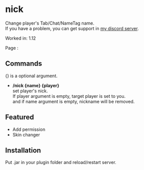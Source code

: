 # nick
Change player's Tab/Chat/NameTag name.  
If you have a problem, you can get support in [my discord server](https://discord.gg/A8XtpJhHrV).

Worked in: 1.12

Page : 

## Commands
{} is a optional argument.

* **/nick {name} {player}**  
set player's nick.  
If player argument is empty, target player is set to you.  
and if name argument is empty, nickname will be removed.  

## Featured
* Add permission
* Skin changer

## Installation
Put .jar in your plugin folder and reload/restart server.

